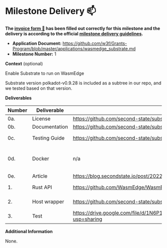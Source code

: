 # Milestone Delivery :mailbox:

**The [invoice form :pencil:](https://docs.google.com/forms/d/e/1FAIpQLSfmNYaoCgrxyhzgoKQ0ynQvnNRoTmgApz9NrMp-hd8mhIiO0A/viewform) has been filled out correctly for this milestone and the delivery is according to the official [milestone delivery guidelines](https://github.com/w3f/Grants-Program/blob/master/docs/milestone-deliverables-guidelines.md).**  

* **Application Document:** https://github.com/w3f/Grants-Program/blob/master/applications/wasmedge_substrate.md
* **Milestone Number:** 1

**Context** (optional)

Enable Substrate to run on WasmEdge

Substrate version polkadot-v0.9.28 is included as a subtree in our repo, and we tested based on that version.

**Deliverables**

| Number | Deliverable | Link | Notes |
| ------------- | ------------- | ------------- |------------- |
| 0a. | License | https://github.com/second-state/substrate-wasmedge/blob/main/LICENSE | ...| 
| 0b. | Documentation | https://github.com/second-state/substrate-wasmedge/blob/main/README.md | ...| 
| 0c. | Testing Guide | https://github.com/second-state/substrate-wasmedge/blob/main/README.md | The documentation contains step-by-step guides for testing| 
| 0d. | Docker | n/a | We are using standard cross-platform Substrate build instructions. It should work on all flavors of Linux and Windows. No Docker is needed. | 
| 0e. | Article | https://blog.secondstate.io/post/20220811-substrate-on-wasmedge/ | ...| 
| 1. | Rust API | https://github.com/WasmEdge/WasmEdge/tree/master/bindings/rust | Docs: https://wasmedge.org/book/en/embed/rust.html | 
| 2. | Host wrapper | https://github.com/second-state/substrate-wasmedge/tree/main/substrate | It is implemented in our forked version of Substrate. | 
| 3. | Test | https://drive.google.com/file/d/1N6P1PesOWRQzatWfwb24oVbKRojM4Bp5/view?usp=sharing | A screencast demo showing the steps in the testing guide (README). | 

**Additional Information**

None.
